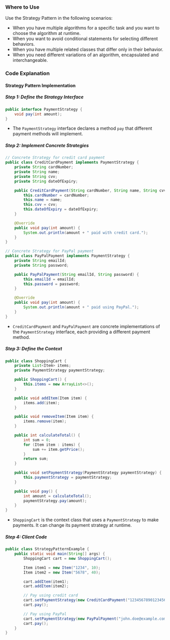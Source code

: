 ### Where to Use

Use the Strategy Pattern in the following scenarios:

- When you have multiple algorithms for a specific task and you want to choose the algorithm at runtime.
- When you want to avoid conditional statements for selecting different behaviors.
- When you have multiple related classes that differ only in their behavior.
- When you need different variations of an algorithm, encapsulated and interchangeable.

### Code Explanation

#### Strategy Pattern Implementation

##### Step 1: Define the Strategy Interface

```java
public interface PaymentStrategy {
    void pay(int amount);
}

```

- The `PaymentStrategy` interface declares a method `pay` that different payment methods will implement.

##### Step 2: Implement Concrete Strategies

```java
// Concrete Strategy for credit card payment
public class CreditCardPayment implements PaymentStrategy {
    private String cardNumber;
    private String name;
    private String cvv;
    private String dateOfExpiry;

    public CreditCardPayment(String cardNumber, String name, String cvv, String dateOfExpiry) {
        this.cardNumber = cardNumber;
        this.name = name;
        this.cvv = cvv;
        this.dateOfExpiry = dateOfExpiry;
    }

    @Override
    public void pay(int amount) {
        System.out.println(amount + " paid with credit card.");
    }
}

// Concrete Strategy for PayPal payment
public class PayPalPayment implements PaymentStrategy {
    private String emailId;
    private String password;

    public PayPalPayment(String emailId, String password) {
        this.emailId = emailId;
        this.password = password;
    }

    @Override
    public void pay(int amount) {
        System.out.println(amount + " paid using PayPal.");
    }
}

```

- `CreditCardPayment` and `PayPalPayment` are concrete implementations of the `PaymentStrategy` interface, each providing a different payment method.

##### Step 3: Define the Context


```java
public class ShoppingCart {
    private List<Item> items;
    private PaymentStrategy paymentStrategy;

    public ShoppingCart() {
        this.items = new ArrayList<>();
    }

    public void addItem(Item item) {
        items.add(item);
    }

    public void removeItem(Item item) {
        items.remove(item);
    }

    public int calculateTotal() {
        int sum = 0;
        for (Item item : items) {
            sum += item.getPrice();
        }
        return sum;
    }

    public void setPaymentStrategy(PaymentStrategy paymentStrategy) {
        this.paymentStrategy = paymentStrategy;
    }

    public void pay() {
        int amount = calculateTotal();
        paymentStrategy.pay(amount);
    }
}

```

- `ShoppingCart` is the context class that uses a `PaymentStrategy` to make payments. It can change its payment strategy at runtime.

##### Step 4: Client Code

```java
public class StrategyPatternExample {
    public static void main(String[] args) {
        ShoppingCart cart = new ShoppingCart();

        Item item1 = new Item("1234", 10);
        Item item2 = new Item("5678", 40);

        cart.addItem(item1);
        cart.addItem(item2);

        // Pay using credit card
        cart.setPaymentStrategy(new CreditCardPayment("1234567890123456", "John Doe", "123", "12/23"));
        cart.pay();

        // Pay using PayPal
        cart.setPaymentStrategy(new PayPalPayment("john.doe@example.com", "password"));
        cart.pay();
    }
}

```

